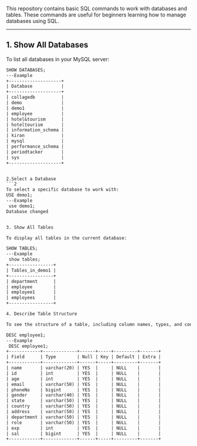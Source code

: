 This repository contains basic SQL commands to work with databases and tables. These commands are useful for beginners learning how to manage databases using SQL.

---

## 1. Show All Databases

To list all databases in your MySQL server:

```1
SHOW DATABASES;
---Example
+--------------------+
| Database           |
+--------------------+
| collagedb          |
| demo               |
| demo1              |
| employee           |
| hotel&tourism      |
| hoteltourism       |
| information_schema |
| kiran              |
| mysql              |
| performance_schema |
| periodtacker       |
| sys                |
+--------------------+


2.Select a Database
```2
To select a specific database to work with:
USE demo1;
---Example
 use demo1;
Database changed


3. Show All Tables

To display all tables in the current database:

SHOW TABLES;
---Example
 show tables;
+-----------------+
| Tables_in_demo1 |
+-----------------+
| department      |
| employee        |
| employee1       |
| employees       |
+-----------------+

4. Describe Table Structure

To see the structure of a table, including column names, types, and constraints:

DESC employee1;
---Example
 DESC employee1;
+------------+-------------+------+-----+---------+-------+
| Field      | Type        | Null | Key | Default | Extra |
+------------+-------------+------+-----+---------+-------+
| name       | varchar(20) | YES  |     | NULL    |       |
| id         | int         | YES  |     | NULL    |       |
| age        | int         | YES  |     | NULL    |       |
| email      | varchar(50) | YES  |     | NULL    |       |
| phoneNo    | bigint      | YES  |     | NULL    |       |
| gender     | varchar(40) | YES  |     | NULL    |       |
| state      | varchar(50) | YES  |     | NULL    |       |
| country    | varchar(50) | YES  |     | NULL    |       |
| address    | varchar(50) | YES  |     | NULL    |       |
| department | varchar(50) | YES  |     | NULL    |       |
| role       | varchar(50) | YES  |     | NULL    |       |
| exp        | int         | YES  |     | NULL    |       |
| sal        | bigint      | YES  |     | NULL    |       |
+------------+-------------+------+-----+---------+-------+
